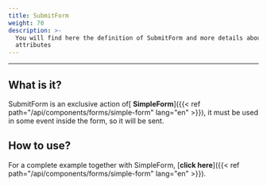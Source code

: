 ```yaml
---
title: SubmitForm
weight: 70
description: >-
  You will find here the definition of SubmitForm and more details about its
  attributes
---
```


---

## What is it? 

SubmitForm is an exclusive action of[ **SimpleForm**]({{< ref path="/api/components/forms/simple-form" lang="en" >}}), it must be used in some event inside the form, so it will be sent. 

## How to use? 

For a complete example together with SimpleForm, [**click here**]({{< ref path="/api/components/forms/simple-form" lang="en" >}}).
